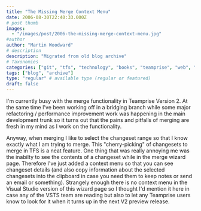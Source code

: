```yaml
---
title: "The Missing Merge Context Menu"
date: 2006-08-30T22:40:33.000Z
# post thumb
images:
  - "/images/post/2006-the-missing-merge-context-menu.jpg"
#author
author: "Martin Woodward"
# description
description: "Migrated from old blog archive"
# Taxonomies
categories: ["git", "tfs", "technology", "books", "teamprise", "web", "programming"]
tags: ["blog", "archive"]
type: "regular" # available type (regular or featured)
draft: false
---
```

[](http://www.woodwardweb.com/WindowsLiveWriter/TheMissingMergeContextMenu_13EDC/merge_options3.png) I'm currently busy with the merge functionality in Teamprise Version 2.  At the same time I've been working off in a bridging branch while some major refactoring / performance improvement work was happening in the main development trunk so it turns out that the pains and pitfalls of merging are fresh in my mind as I work on the functionality. 

Anyway, when merging I like to select the changeset range so that I know exactly what I am trying to merge.  This "cherry-picking" of changesets to merge in TFS is a neat feature.  One thing that was really annoying me was the inabilty to see the contents of a changeset while in the merge wizard page.  Therefore I've just added a context menu so that you can see changeset details (and also copy information about the selected changesets into the clipboard in case you need them to keep notes or send an email or something).  Strangely enough there is no context menu in the Visual Studio version of this wizard page so I thought I'd mention it here in case any of the VSTS team are reading but also to let any Teamprise users know to look for it when it turns up in the next V2 preview release.